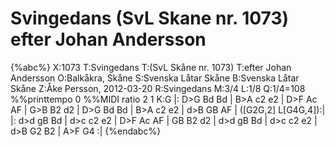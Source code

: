# Svingedans (SvL Skane nr. 1073) efter Johan Andersson

{%abc%}
X:1073
T:Svingedans
T:(SvL Skåne nr. 1073)
T:efter Johan Andersson
O:Balkåkra, Skåne
S:Svenska Låtar Skåne
B:Svenska Låtar Skåne
Z:Åke Persson, 2012-03-20
R:Svingedans
M:3/4
L:1/8
Q:1/4=108
%%printtempo 0
%%MIDI ratio 2 1
K:G
|: D>G Bd Bd | B>A c2 e2 | D>F Ac AF | G>B B2 d2 |
   D>G Bd Bd | B>A c2 e2 | d>B GB AF | ([G2G,2] L[G4G,4]):|
|: d>d gB Bd | d>c c2 e2 | D>F Ac AF | GB B2 d2 |
   d>d gB Bd | d>c c2 e2 | d>B G2 B2 | A>F G4 :|
{%endabc%}

